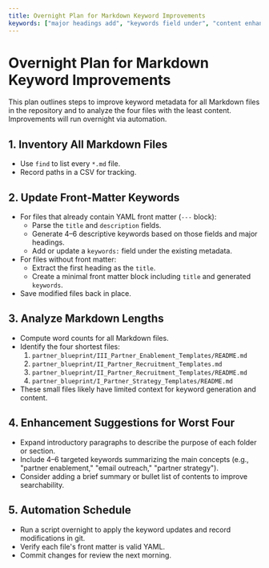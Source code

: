 ```yaml
---
title: Overnight Plan for Markdown Keyword Improvements
keywords: ["major headings add", "keywords field under", "content enhancement suggestions", "markdown keyword improvements", "plan outlines steps", "improve keyword metadata"]
---
```

# Overnight Plan for Markdown Keyword Improvements

This plan outlines steps to improve keyword metadata for all Markdown files in the repository and to analyze the four files with the least content. Improvements will run overnight via automation.

## 1. Inventory All Markdown Files
- Use `find` to list every `*.md` file.
- Record paths in a CSV for tracking.

## 2. Update Front‑Matter Keywords
- For files that already contain YAML front matter (`---` block):
  - Parse the `title` and `description` fields.
  - Generate 4–6 descriptive keywords based on those fields and major headings.
  - Add or update a `keywords:` field under the existing metadata.
- For files without front matter:
  - Extract the first heading as the `title`.
  - Create a minimal front matter block including `title` and generated `keywords`.
- Save modified files back in place.

## 3. Analyze Markdown Lengths
- Compute word counts for all Markdown files.
- Identify the four shortest files:
  1. `partner_blueprint/III_Partner_Enablement_Templates/README.md`
  2. `partner_blueprint/II_Partner_Recruitment_Templates.md`
  3. `partner_blueprint/II_Partner_Recruitment_Templates/README.md`
  4. `partner_blueprint/I_Partner_Strategy_Templates/README.md`
- These small files likely have limited context for keyword generation and content.

## 4. Enhancement Suggestions for Worst Four
- Expand introductory paragraphs to describe the purpose of each folder or section.
- Include 4–6 targeted keywords summarizing the main concepts (e.g., "partner enablement," "email outreach," "partner strategy").
- Consider adding a brief summary or bullet list of contents to improve searchability.

## 5. Automation Schedule
- Run a script overnight to apply the keyword updates and record modifications in git.
- Verify each file's front matter is valid YAML.
- Commit changes for review the next morning.
